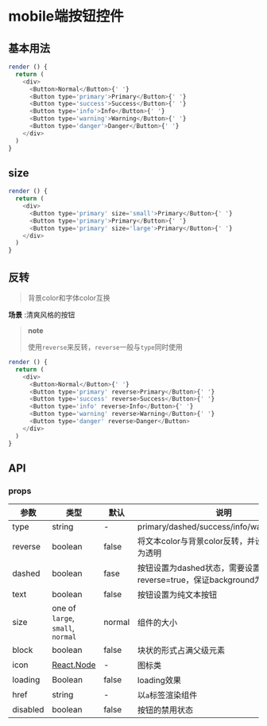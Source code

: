# mobile端按钮控件

## 基本用法

```js
render () {
  return (
    <div>
      <Button>Normal</Button>{' '}
      <Button type='primary'>Primary</Button>{' '}
      <Button type='success'>Success</Button>{' '}
      <Button type='info'>Info</Button>{' '}
      <Button type='warning'>Warning</Button>{' '}
      <Button type='danger'>Danger</Button>{' '}
    </div>
  )
}
```

## size

```js
render () {
  return (
    <div>
      <Button type='primary' size='small'>Primary</Button>{' '}
      <Button type='primary'>Primary</Button>{' '}
      <Button type='primary' size='large'>Primary</Button>{' '}
    </div>
  )
}
```



## 反转

> 背景color和字体color互换

**场景** :清爽风格的按钮

> **note**
>
> 使用`reverse`来反转，`reverse`一般与`type`同时使用


```js
render () {
  return (
    <div>
      <Button>Normal</Button>{' '}
      <Button type='primary' reverse>Primary</Button>{' '}
      <Button type='success' reverse>Success</Button>{' '}
      <Button type='info' reverse>Info</Button>{' '}
      <Button type='warning' reverse>Warning</Button>{' '}
      <Button type='danger' reverse>Danger</Button>
    </div>
  )
}
```

## API

### props

|   参数    |   类型   |   默认  |   说明     |
|-----------|----------|------------|-------------------|
| type  |  string  |  -      | primary/dashed/success/info/warning/danger |
| reverse  |  boolean  |  false      | 将文本color与背景color反转，并设置背景color为透明 |
| dashed  | boolean | fase | 按钮设置为dashed状态，需要设置reverse=true，保证background为'#fff' |
| text  | boolean | false | 按钮设置为纯文本按钮 |
| size | one of `large`, `small`, `normal`  |  normal    | 组件的大小 |
| block | boolean  |  false  | 块状的形式占满父级元素 |
| icon | [React.Node](https://flow.org/en/docs/react/types/#toc-react-node) | - | 图标类 |
| loading  | Boolean | false  | loading效果 |
| href  | string | -  | 以`a`标签渲染组件   |
| disabled     | boolean     |  false    | 按钮的禁用状态 |
